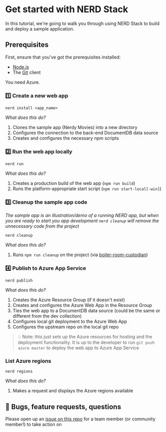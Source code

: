 # Get started with NERD Stack

In this tutorial, we're going to walk you through using NERD Stack to build and deploy a sample application.  

## Prerequisites
First, ensure that you've got the prerequisites installed:

* [Node.js](https://nodejs.org/)
* The [Git](https://git-scm.com/) client

You need Azure.

### :one: Create a new web app

```
nerd install <app_name>
```

*What does this do?*
 1. Clones the sample app (Nerdy Movies) into a new directory
 2. Configures the connection to the back-end DocumentDB data source
 3. Creates and configures the necessary npm scripts

### :two: Run the web app locally

 ```
nerd run
 ```

*What does this do?*
 1. Creates a production build of the web app (`npm run build`)
 2. Runs the platform-appropriate start script (`npm run start-local[-win]`)

### :three: Cleanup the sample app code

*The sample app is an illustration/demo of a running NERD app, but when you are ready to start you app development `nerd cleanup` will remove the unnecessary code from the project*

```
nerd cleanup
```

*What does this do?*
 1. Runs `npm run cleanup` on the project (via [boiler-room-custodian](https://github.com/tstringer/boiler-room-custodian))

### :four: Publish to Azure App Service

```
nerd publish
```

*What does this do?*
 1. Creates the Azure Resource Group (if it doesn't exist)
 2. Creates and configures the Azure Web App in the Resource Group
 3. Ties the web app to a DocumentDB data source (could be the same or different from the dev collection)
 4. Configures local git deployment to the Azure Web App
 5. Configures the upstream repo on the local git repo

> :bulb: Note: this just sets up the Azure resources for hosting and the deployment functionality. It is up to the developer to run `git push azure master` to deploy the web app to Azure App Service

### List Azure regions

```
nerd regions
```

*What does this do?*
 1. Makes a request and displays the Azure regions available

## :bug: Bugs, feature requests, questions

Please open up an [issue on this repo](https://github.com/NERDStack/nerd-cli/issues) for a team member (or community member!) to take action on